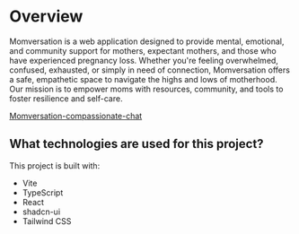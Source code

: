# Overview
Momversation is a web application designed to provide mental, emotional, and community support for mothers, expectant mothers, and those who have experienced pregnancy loss. Whether you're feeling overwhelmed, confused, exhausted, or simply in need of connection, Momversation offers a safe, empathetic space to navigate the highs and lows of motherhood. Our mission is to empower moms with resources, community, and tools to foster resilience and self-care.

[Momversation-compassionate-chat](https://momversations-compassionate-chat.vercel.app/)


## What technologies are used for this project?

This project is built with:

- Vite
- TypeScript
- React
- shadcn-ui
- Tailwind CSS

